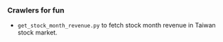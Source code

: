 ### Crawlers for fun

* `get_stock_month_revenue.py` to fetch stock month revenue in Taiwan stock market.
